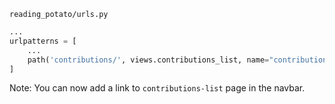 `reading_potato/urls.py`
```python
...
urlpatterns = [
    ...
    path('contributions/', views.contributions_list, name="contributions-list"),
]
```

Note: You can now add a link to `contributions-list` page in the navbar.
